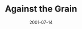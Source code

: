 ---
layout: message
category: message
series: "Counter-Cultural"
title: "Against the Grain"
date: 2001-07-14
audio-description: "Jesus turned our established cultural wisdom upside down. Let's dig into His counter-cultural words. "
audio: ""
audio-title: "Against the Grain"
audio-duration: "&#58;"
---